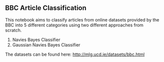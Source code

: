 BBC Article Classification
---
This notebook aims to classify articles from online datasets provided by the BBC into 5 different categories using two different approaches from scratch.
1. Navies Bayes Classifier
2. Gaussian Navies Bayes Classifier

The datasets can be found here:
http://mlg.ucd.ie/datasets/bbc.html
